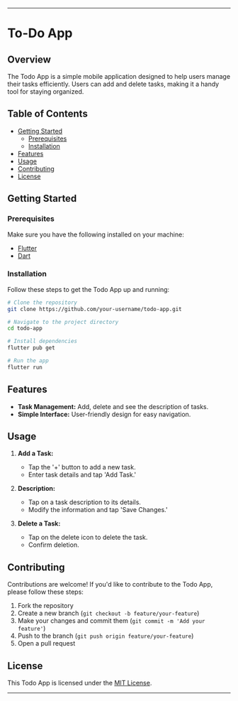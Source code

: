 
---

# To-Do App

## Overview

The Todo App is a simple mobile application designed to help users manage their tasks efficiently. Users can add and delete tasks, making it a handy tool for staying organized.

## Table of Contents

- [Getting Started](#getting-started)
  - [Prerequisites](#prerequisites)
  - [Installation](#installation)
- [Features](#features)
- [Usage](#usage)
- [Contributing](#contributing)
- [License](#license)

## Getting Started

### Prerequisites

Make sure you have the following installed on your machine:

- [Flutter](https://flutter.dev/docs/get-started/install)
- [Dart](https://dart.dev/get-dart)

### Installation

Follow these steps to get the Todo App up and running:

```bash
# Clone the repository
git clone https://github.com/your-username/todo-app.git

# Navigate to the project directory
cd todo-app

# Install dependencies
flutter pub get

# Run the app
flutter run
```

## Features

- **Task Management:** Add, delete and see the description of tasks.
- **Simple Interface:** User-friendly design for easy navigation.

## Usage

1. **Add a Task:**
   - Tap the '+' button to add a new task.
   - Enter task details and tap 'Add Task.'

2. **Description:**
   - Tap on a task description to its details.
   - Modify the information and tap 'Save Changes.'

3. **Delete a Task:**
   - Tap on the delete icon to delete the task.
   - Confirm deletion.


## Contributing

Contributions are welcome! If you'd like to contribute to the Todo App, please follow these steps:

1. Fork the repository
2. Create a new branch (`git checkout -b feature/your-feature`)
3. Make your changes and commit them (`git commit -m 'Add your feature'`)
4. Push to the branch (`git push origin feature/your-feature`)
5. Open a pull request

## License

This Todo App is licensed under the [MIT License](LICENSE).

---
